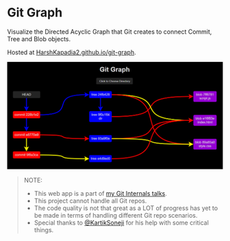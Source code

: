 # Git Graph

Visualize the Directed Acyclic Graph that Git creates to connect Commit, Tree and Blob objects.

Hosted at [HarshKapadia2.github.io/git-graph](https://harshkapadia2.github.io/git-graph).

![](sample.png)

> NOTE:
>
> -   This web app is a part of [my Git Internals talks](https://talks.harshkapadia.me/git_internals).
> -   This project cannot handle all Git repos.
> -   The code quality is not that great as a LOT of progress has yet to be made in terms of handling different Git repo scenarios.
> -   Special thanks to [@KartikSoneji](https://github.com/KartikSoneji) for his help with some critical things.
